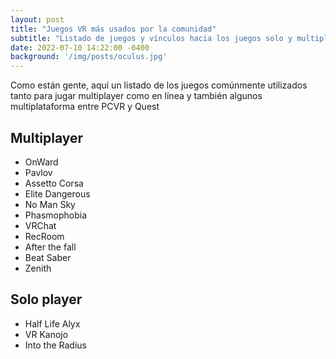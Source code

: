 ```yaml
---
layout: post
title: "Juegos VR más usados por la comunidad"
subtitle: "Listado de juegos y vínculos hacia los juegos solo y multiplayer más jugados "
date: 2022-07-10 14:22:00 -0400
background: '/img/posts/oculus.jpg'
---
```


Como están gente, aquí un listado de los juegos comúnmente utilizados tanto para jugar multiplayer como en línea y también algunos multiplataforma entre PCVR y Quest

## Multiplayer
- OnWard
- Pavlov
- Assetto Corsa
- Elite Dangerous
- No Man Sky
- Phasmophobia
- VRChat
- RecRoom
- After the fall
- Beat Saber
- Zenith

## Solo player
- Half Life Alyx
- VR Kanojo
- Into the Radius



